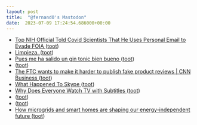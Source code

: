 ```yaml
---
layout: post
title:  "@fernand0's Mastodon"
date:  2023-07-09 17:24:54.686000+00:00
---
```

*  [Top NIH Official Told Covid Scientists That He Uses Personal Email to Evade FOIA ](https://theintercept.com/2023/06/29/covid-nih-personal-email-foia) ([toot](https://mastodon.social/@fernand0/110685290147734571))
*  [Limpieza. ](https://avecesunafoto.wordpress.com/2023/07/09/limpieza-2) ([toot](https://mastodon.social/@fernand0/110685245643490435))
*  [Pues me ha salido un gin tonic bien bueno ](https://mastodon.social/@fernand0/110685107904903484) ([toot](https://mastodon.social/@fernand0/110685107904903484))
*  [ ](https://mastodon.cloud/@torresburriel) ([toot](https://mastodon.social/@fernand0/110685062549407240))
*  [The FTC wants to make it harder to publish fake product reviews \| CNN Business  ](https://edition.cnn.com/2023/07/01/business/ftc-fake-review-rule-amazon/index.html) ([toot](https://mastodon.social/@fernand0/110685015662848431))
*  [What Happened To Skype ](https://www.youtube.com/watch?v=wc5MNTKLnns&amp%3Bfeature=youtu.b) ([toot](https://mastodon.social/@fernand0/110684858851623894))
*  [Why Does Everyone Watch TV with Subtitles ](https://www.indiewire.com/features/general/why-more-people-use-subtitles-1234875864) ([toot](https://mastodon.social/@fernand0/110684574547255258))
*  [ ](https://mastodon.social/users/fernand0/statuses/110683943839189404/activity) ([toot](https://mastodon.social/users/fernand0/statuses/110683943839189404/activity))
*  [ ](https://mstdn.social/@faizalr) ([toot](https://mastodon.social/@fernand0/110683943562334783))
*  [How microgrids and smart homes are shaping our energy-independent future ](https://www.theverge.com/23751315/smart-home-energy-microgrid-efficiency-independen) ([toot](https://mastodon.social/@fernand0/110683858130647295))
